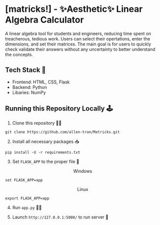 # [matricks!] - ✨Aesthetic✨ Linear Algebra Calculator
A linear algebra tool for students and engineers, reducing time spent on treacherous, tedious work. Users can select their opertations, enter the dimensions, and set their matrices. The main goal is for users to quickly check validate their answers without any uncertainty to better understand the concepts. 

## Tech Stack 💼
- Frontend: HTML, CSS, Flask
- Backend: Python
- Libaries: NumPy

## Running this Repository Locally 🕹
1. Clone this repository 👯‍♂️

```
git clone https://github.com/allen-tran/Matricks.git
```

2. Install all necessary packages 📥
```
pip install -U -r requirements.txt
```
3. Set ```FLASK_APP``` to the proper file 🔑

<p align="center"> Windows</p>

```
set FLASK_APP=app
```

<p align="center"> Linux</p>

```
export FLASK_APP=app
```

4. Run ```app.py``` 🏃‍♂️

5. Launch ```http://127.0.0.1:5000/``` to run server 🚀
